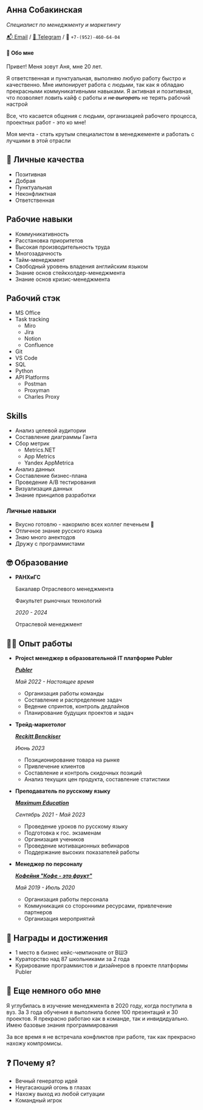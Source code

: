 ## Анна Собакинская 
*Специалист по менеджменту и маркетингу*

[📬 Email](mailto:a31a10a02@mail.ru)
/ [💬 Telegram](https://t.me/coffanya)
/ 📲 `+7-(952)-460-64-04`

#### 👋 Обо мне
Привет! Меня зовут Аня, мне 20 лет.

Я ответственная и пунктуальная, выполняю любую работу быстро и качественно. Мне импонирует работа с людьми, так как я обладаю прекрасными коммуникативными навыками. Я активная и позитивная, что позволяет ловить кайф с работы и *~~не выгорать~~* не терять рабочий настрой  

Все, что касается общения с людьми, организацией рабочего процесса, проектных работ - это ко мне!

Моя мечта - стать крутым специалистом в менеджементе и работать с лучшими в этой отрасли

## 💪 Личные качества 
- Позитивная
- Добрая
- Пунктуальная
- Неконфликтная
- Ответственная 


## Рабочие навыки
- Коммуникативность 
- Расстановка приоритетов 
- Высокая производительность труда
- Многозадачность 
- Тайм-менеджмент
- Свободный уровень владения английским языком
- Знание основ стейкхолдер-менеджмента 
- Знание основ кризис-менеджмента 

## Рабочий стэк
- MS Office 
- Task tracking
    - Miro 
    - Jira
    - Notion 
    - Confluence 
- Git
- VS Code
- SQL 
- Python
- API Platforms 
    - Postman
    - Proxyman
    - Charles Proxy

## Skills 
- Анализ целевой аудитории 
- Составление диаграммы Ганта 
- Сбор метрик
    - Metrics.NET
    - App Metrics
    - Yandex AppMetrica
- Анализ данных
- Составление бизнес-плана 
- Проведение A/B тестирования 
- Визуализация данных 
- Знание принципов разработки 


### Личные навыки 
- Вкусно готовлю - накормлю всех коллег печеньем 🍪
- Отличное знание русского языка
- Знаю много анектодов
- Дружу с программистами 


## 🤓 Образование 
- **РАНХиГС**

    Бакалавр Отраслевого менеджмента

    Факультет рыночных технологий
    
    *2020 - 2024*

    Отраслевой менеджмент


## 👨‍💻 Опыт работы
    
- **Project менеджер в образовательной IT платформе Publer**
    
    [***Publer***](https://heartsker.github.io/Publer/)

    *Май 2022 - Настоящее время*
    
    - Организация работы команды
    - Составление и распределение задач
    - Ведение спринтов, контроль дедлайнов  
    - Планирование будущих проектов и задач
      
- **Трейд-маркетолог**
    
    [***Reckitt Benсkiser***](https://www.reckitt.com/ru/)

    *Июнь 2023*
    
    - Позиционирование товара на рынке
    - Привлечение клиентов
    - Составление и контроль скидочных позиций  
    - Анализ текущих цен продукта, составление статистики
    
- **Преподаватель по русскому языку**
    
    [***Maximum Education***](https://maximumtest.ru) 

    *Сентябрь 2021 - Май 2023*
    
    - Проведение уроков по русскому языку
    - Подготовка к гос. экзаменам 
    - Организация учеников 
    - Проведение мотивационных вебинаров
    - Поддержание высоких показателей работы
      
- **Менеджер по персоналу**

    [***Кофейня "Кофе - это фрукт"***](https://instagram.com/coffeefruit.sar?igshid=MzRlODBiNWFlZA==)
    
    *Май 2019 - Июль 2020*

    - Организация работы персонала
    - Коммуникация со сторонними ресурсами, привлечение партнеров 
    - Организация мероприятий


## 🥇 Награды и достижения
- 1 место в бизнес кейс-чемпионате от ВШЭ 
- Кураторство над 87 школьниками за 2 года
- Курирование программистов и дизайнеров в проекте платформы Publer

## 💬 Еще немного обо мне
Я углубилась в изучение менеджмента в 2020 году, когда поступила в вуз. За 3 года обучения я выполнила более 100 презентаций и 30 проектов. Я прекрасно работаю как в команде, так и инвидидуально. Имею базовые знания программирования

За все время я не встречала конфликтов при работе, так как прекрасно нахожу компромисы.

## ❓ Почему я?

- Вечный генератор идей
- Неугасающий огонь в глазах 
- Нахожу выход из любой ситуации 
- Командный игрок
